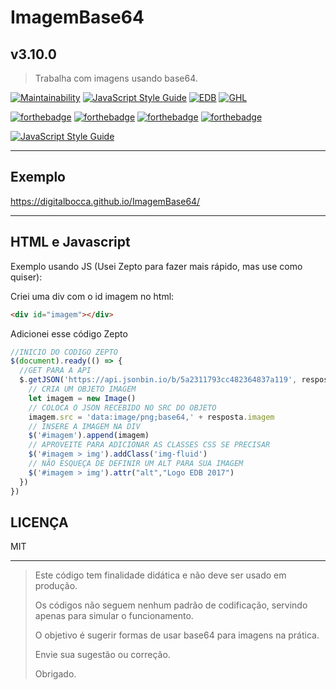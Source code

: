 # ImagemBase64

## v3.10.0

> Trabalha com imagens usando base64.

[![Maintainability](https://api.codeclimate.com/v1/badges/36b4c597ca9797fe54ab/maintainability)](https://codeclimate.com/github/digitalbocca/ImagemBase64/maintainability)
[![JavaScript Style Guide](https://img.shields.io/badge/code_style-standard-brightgreen.svg)](https://standardjs.com)
[![EDB](https://badgen.net/badge/produto/EDB/f19b2c)](https://estudiodigitalbocca.com.br)
[![GHL](https://badgen.net/github/license/digitalbocca/ImagemBase64)](https://digitalbocca.github.io/ImagemBase64)

[![forthebadge](https://forthebadge.com/images/badges/contains-cat-gifs.svg)](https://forthebadge.com)
[![forthebadge](https://forthebadge.com/images/badges/uses-badges.svg)](https://forthebadge.com)
[![forthebadge](https://forthebadge.com/images/badges/contains-technical-debt.svg)](https://forthebadge.com)
[![forthebadge](https://forthebadge.com/images/badges/built-by-developers.svg)](https://forthebadge.com)

[![JavaScript Style Guide](https://cdn.rawgit.com/standard/standard/master/badge.svg)](https://github.com/standard/standard)

---

## Exemplo

<https://digitalbocca.github.io/ImagemBase64/>

---

## HTML e Javascript

Exemplo usando JS (Usei Zepto para fazer mais rápido, mas use como quiser):

Criei uma div com o id imagem no html:

```html
<div id="imagem"></div>
```

Adicionei esse código Zepto

```javascript
//INICIO DO CODIGO ZEPTO
$(document).ready(() => {
  //GET PARA A API
  $.getJSON('https://api.jsonbin.io/b/5a2311793cc482364837a119', resposta => {
    // CRIA UM OBJETO IMAGEM
    let imagem = new Image()
    // COLOCA O JSON RECEBIDO NO SRC DO OBJETO
    imagem.src = 'data:image/png;base64,' + resposta.imagem
    // INSERE A IMAGEM NA DIV
    $('#imagem').append(imagem)
    // APROVEITE PARA ADICIONAR AS CLASSES CSS SE PRECISAR
    $('#imagem > img').addClass('img-fluid')
    // NÃO ESQUEÇA DE DEFINIR UM ALT PARA SUA IMAGEM
    $('#imagem > img').attr("alt","Logo EDB 2017")
  })
})
```

## LICENÇA

MIT

---

> Este código tem finalidade didática e não deve ser usado em produção.
>
> Os códigos não seguem nenhum padrão de codificação, servindo apenas para simular o funcionamento.
>
> O objetivo é sugerir formas de usar base64 para imagens na prática.
>
> Envie sua sugestão ou correção.
>
> Obrigado.
